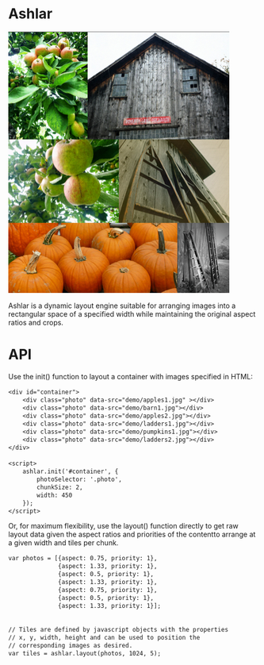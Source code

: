 # Ashlar

![Ashlar](ashlar.jpg)

Ashlar is a dynamic layout engine suitable for arranging images into a
rectangular space of a specified width while maintaining the original aspect
ratios and crops.

# API

Use the init() function to layout a container with images specified in HTML:

    <div id="container">
        <div class="photo" data-src="demo/apples1.jpg" ></div>
        <div class="photo" data-src="demo/barn1.jpg"></div>
        <div class="photo" data-src="demo/apples2.jpg"></div>
        <div class="photo" data-src="demo/ladders1.jpg"></div>
        <div class="photo" data-src="demo/pumpkins1.jpg"></div>
        <div class="photo" data-src="demo/ladders2.jpg"></div>
    </div>

    <script>
        ashlar.init('#container', {
            photoSelector: '.photo',
            chunkSize: 2,
            width: 450
        });
    </script>

Or, for maximum flexibility, use the layout() function directly to get raw
layout data given the aspect ratios and priorities of the contentto arrange
at a given width and tiles per chunk.

    var photos = [{aspect: 0.75, priority: 1},
                  {aspect: 1.33, priority: 1},
                  {aspect: 0.5, priority: 1},
                  {aspect: 1.33, priority: 1},
                  {aspect: 0.75, priority: 1},
                  {aspect: 0.5, priority: 1},
                  {aspect: 1.33, priority: 1}];


    // Tiles are defined by javascript objects with the properties
    // x, y, width, height and can be used to position the
    // corresponding images as desired.
    var tiles = ashlar.layout(photos, 1024, 5);
